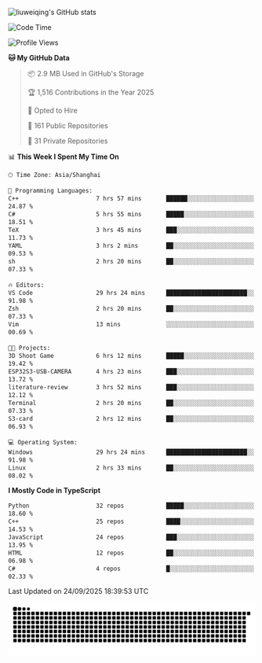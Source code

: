 ![liuweiqing's GitHub stats](https://github-readme-stats.vercel.app/api?username=14790897&show_icons=true&locale=cn&include_all_commits=true&count_private=true)

<!--START_SECTION:waka-->
![Code Time](http://img.shields.io/badge/Code%20Time-2%2C550%20hrs-blue)

![Profile Views](http://img.shields.io/badge/Profile%20Views-18-blue)

**🐱 My GitHub Data** 

> 📦 2.9 MB Used in GitHub's Storage 
 > 
> 🏆 1,516 Contributions in the Year 2025
 > 
> 💼 Opted to Hire
 > 
> 📜 161 Public Repositories 
 > 
> 🔑 31 Private Repositories 
 > 
📊 **This Week I Spent My Time On** 

```text
🕑︎ Time Zone: Asia/Shanghai

💬 Programming Languages: 
C++                      7 hrs 57 mins       ██████░░░░░░░░░░░░░░░░░░░   24.87 % 
C#                       5 hrs 55 mins       █████░░░░░░░░░░░░░░░░░░░░   18.51 % 
TeX                      3 hrs 45 mins       ███░░░░░░░░░░░░░░░░░░░░░░   11.73 % 
YAML                     3 hrs 2 mins        ██░░░░░░░░░░░░░░░░░░░░░░░   09.53 % 
sh                       2 hrs 20 mins       ██░░░░░░░░░░░░░░░░░░░░░░░   07.33 % 

🔥 Editors: 
VS Code                  29 hrs 24 mins      ███████████████████████░░   91.98 % 
Zsh                      2 hrs 20 mins       ██░░░░░░░░░░░░░░░░░░░░░░░   07.33 % 
Vim                      13 mins             ░░░░░░░░░░░░░░░░░░░░░░░░░   00.69 % 

🐱‍💻 Projects: 
3D Shoot Game            6 hrs 12 mins       █████░░░░░░░░░░░░░░░░░░░░   19.42 % 
ESP32S3-USB-CAMERA       4 hrs 23 mins       ███░░░░░░░░░░░░░░░░░░░░░░   13.72 % 
literature-review        3 hrs 52 mins       ███░░░░░░░░░░░░░░░░░░░░░░   12.12 % 
Terminal                 2 hrs 20 mins       ██░░░░░░░░░░░░░░░░░░░░░░░   07.33 % 
S3-card                  2 hrs 12 mins       ██░░░░░░░░░░░░░░░░░░░░░░░   06.93 % 

💻 Operating System: 
Windows                  29 hrs 24 mins      ███████████████████████░░   91.98 % 
Linux                    2 hrs 33 mins       ██░░░░░░░░░░░░░░░░░░░░░░░   08.02 % 
```

**I Mostly Code in TypeScript** 

```text
Python                   32 repos            █████░░░░░░░░░░░░░░░░░░░░   18.60 % 
C++                      25 repos            ████░░░░░░░░░░░░░░░░░░░░░   14.53 % 
JavaScript               24 repos            ███░░░░░░░░░░░░░░░░░░░░░░   13.95 % 
HTML                     12 repos            ██░░░░░░░░░░░░░░░░░░░░░░░   06.98 % 
C#                       4 repos             █░░░░░░░░░░░░░░░░░░░░░░░░   02.33 % 
```




 Last Updated on 24/09/2025 18:39:53 UTC
<!--END_SECTION:waka-->

<picture>
  <source media="(prefers-color-scheme: dark)" srcset="https://raw.githubusercontent.com/14790897/14790897/output/github-contribution-grid-snake-dark.svg" />
  <source media="(prefers-color-scheme: light)" srcset="https://raw.githubusercontent.com/14790897/14790897/output/github-contribution-grid-snake.svg" />
  <img alt="github-snake" src="https://raw.githubusercontent.com/14790897/14790897/output/github-contribution-grid-snake.svg" />
</picture>
